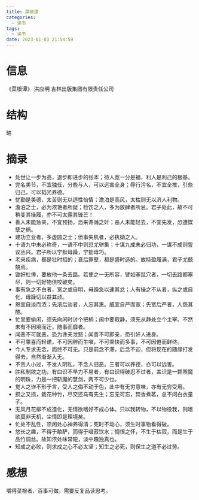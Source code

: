 ```yaml
---
title: 菜根谭
categories:
  - 读书
tags:
  - 读书
date: 2023-01-03 21:54:59
---
```


# 信息

《菜根谭》 洪应明 吉林出版集团有限责任公司

# 结构

略

# 摘录

- 处世让一步为高，退步即进步的张本；待人宽一分是福，利人是利己的根基。
- 完名美节，不宜独任，分些与人，可以远害全身；辱行污名，不宜全推，引些归己，可以韬光养德。
- 忧勤是美德，太苦则无以适性怡情；澹泊是高风，太枯则无以济人利物。
- 澹泊之士，必为浓艳者所疑；检饬之人，多为放肆者所忌。君子处此，故不可稍变其操履，亦不可太露其锋芒！
- 善人未能急亲，不宜预扬，恐来谗谮之奸；恶人未能轻去，不宜先发，恐遭媒孽之祸。
- 建功立业者，多虚圆之士；偾事失机者，必执拗之人。
- 十语九中未必称奇，一语不中则愆尤骈集；十谋九成未必归功，一谋不成则訾议丛兴。君子所以宁默毋躁，宁拙毋巧。
- 老来疾病，都是壮时招的；衰后罪孽，都是盛时造的。故持盈履满，君子尤兢兢焉。
- 锄奸杜倖，要放他一条去路。若使之一无所容，譬如塞鼠穴者，一切去路都塞尽，则一切好物俱咬破矣。
- 事有急之不白者，宽之或自明，毋躁急以速其忿；人有操之不从者，纵之或自化，毋躁切以益其顽。
- 恩宜自淡而浓；先浓后淡者，人忘其惠。威宜自严而宽；先宽后严者，人怨其酷。
- 忙里要偷闲，须先向闲时讨个把柄；闹中要取静，须先从静处立个主宰。不然未有不因境而迁，随事而靡者。
- 闻恶不可就恶，恐为谗夫泄怒；闻善不可即亲，恐引奸人进身。
- 不可乘喜而轻诺，不可因醉而生嗔，不可乘快而多事，不可因倦而鲜终。
- 今人专求无念，而终不可无。只是前念不滞，后念不迎，但将现在的随缘打发得去，自然渐渐入无。
- 不责人小过，不发人阴私，不念人旧恶。三者可以养德，亦可以远害。
- 胜私制欲之功，有曰识不早力不易者，有曰识得破忍不过者，盖识是一颗照魔的明珠，力是一把斩魔的慧剑，两不可少也。
- 觉人之诈不形于言，受人之侮不动于色，此中有无穷意味，亦有无穷受用。
- 损之又损，栽花种竹，尽交还乌有先生；忘无可忘，焚香煮茗，总不问白衣童子。
- 无风月花柳不成造化，无情欲嗜好不成心体。只以我转物，不以物役我，则嗜欲莫非天机，尘情即是理境矣。
- 忙处不乱性，须闲处心神养得清；死时不动心，须生时事物看得破。
- 悠长之趣，不得于酿酽，而得于啜菽饮水；惆恨之怀，不生于枯寂，而是生于品竹调丝。故知浓处味常短，淡中趣独真也。
- 知成之必败，则求成之心不必太坚；知生之必死，则保生之道不必过劳。

# 感想

嚼得菜根者，百事可做。需要反复品读思考。
